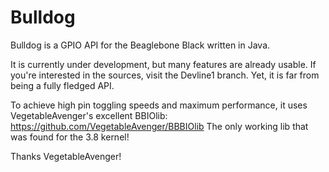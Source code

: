 Bulldog
=======

Bulldog is a GPIO API for the Beaglebone Black written in Java.

It is currently under development, but many features are already usable. If you're interested in the sources, visit the Devline1 branch. Yet, it is far from being a fully fledged API.

To achieve high pin toggling speeds and maximum performance, it uses VegetableAvenger's excellent BBIOlib: https://github.com/VegetableAvenger/BBBIOlib The only working lib that was found for the 3.8 kernel!

Thanks VegetableAvenger!
